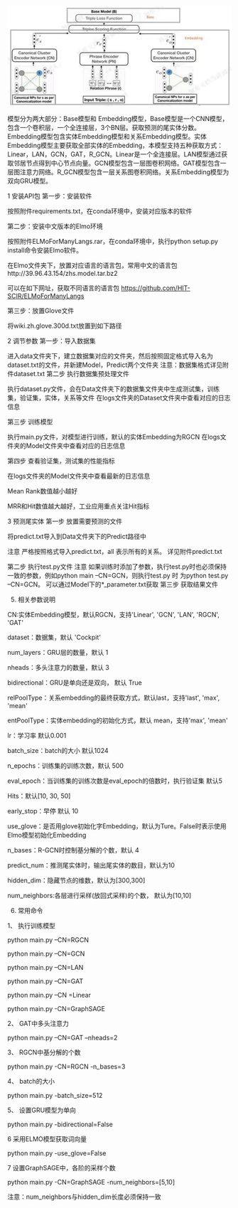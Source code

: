 ![](https://github.com/moguizhizi/tail_entity_predict_CaRe/blob/main/CaRe_Model.jpg)

模型分为两大部分：Base模型和 Embedding模型，Base模型是一个CNN模型，包含一个卷积层，一个全连接层，3个BN层。获取预测的尾实体分数。Embedding模型包含实体Embedding模型和关系Embedding模型。实体Embedding模型主要获取全部实体的Embedding，本模型支持五种获取方式：Linear，LAN，GCN，GAT，R_GCN。Linear是一个全连接层。LAN模型通过获取邻居节点得到中心节点向量。GCN模型包含一层图卷积网络。GAT模型包含一层图注意力网络。R_GCN模型包含一层关系图卷积网络。关系Embedding模型为双向GRU模型。

1	安装API包
第一步：安装软件

按照附件requirements.txt，在conda环境中，安装对应版本的软件


第二步：安装中文版本的Elmo环境

按照附件ELMoForManyLangs.rar，在conda环境中，执行python setup.py install命令安装Elmo软件。

在Elmo文件夹下，放置对应语言的语言包，常用中文的语言包http://39.96.43.154/zhs.model.tar.bz2

可以在如下网址，获取不同语言的语言包
https://github.com/HIT-SCIR/ELMoForManyLangs

第三步：放置Glove文件

将wiki.zh.glove.300d.txt放置到如下路径

2	调节参数
第一步：导入数据集

进入data文件夹下，建立数据集对应的文件夹，然后按照固定格式导入名为dataset.txt的文件，并新建Model，Predict两个文件夹
注意：数据集格式详见附件dataset.txt
第二步 执行数据集预处理文件

执行dataset.py文件，会在Data文件夹下的数据集文件夹中生成测试集，训练集，验证集，实体，关系等文件
在logs文件夹的Dataset文件夹中查看对应的日志信息

第三步 训练模型

执行main.py文件，对模型进行训练，默认的实体Embedding为RGCN
在logs文件夹的Model文件夹中查看对应的日志信息

第四步 查看验证集，测试集的性能指标

在logs文件夹的Model文件夹中查看最新的日志信息

Mean Rank数值越小越好

MRR和Hit数值越大越好，工业应用重点关注Hit指标

3	预测尾实体
第一步 放置需要预测的文件

将predict.txt导入到Data文件夹下的Predict路径中

注意 严格按照格式导入predict.txt，all 表示所有的关系。 详见附件predict.txt

第二步 执行test.py文件
注意 如果训练时添加了参数，执行test.py时也必须保持一致的参数，例如python main –CN=GCN，则执行test.py 时 为python test.py –CN=GCN。 可以通过Model下的*_parameter.txt获取
第三步 获取结果文件

5.	相关参数说明

CN:实体Embedding模型，默认RGCN，支持'Linear', 'GCN', 'LAN', 'RGCN', 'GAT'

dataset：数据集，默认 'Cockpit'

num_layers：GRU层的数量，默认 1

nheads：多头注意力的数量，默认 3

bidirectional：GRU是单向还是双向， 默认 True

relPoolType：关系embedding的最终获取方式，默认last，支持'last', 'max', 'mean'

entPoolType：实体embedding的初始化方式，默认 mean，支持'max', 'mean'

lr：学习率 默认0.001

batch_size：batch的大小 默认1024

n_epochs：训练集的训练次数，默认 500

eval_epoch：当训练集的训练次数是eval_epoch的倍数时，执行验证集 默认5

Hits：默认[10, 30, 50]

early_stop：早停 默认 10

use_glove：是否用glove初始化字Embedding，默认为Ture。False时表示使用Elmo模型初始化Embedding

n_bases：R-GCN时控制基分解的个数，默认 4

predict_num：推测尾实体时，输出尾实体的数目，默认为10

hidden_dim：隐藏节点的维数，默认为[300,300]

num_neighbors:各层进行采样(放回式采样)的个数， 默认为[10,10]

6.	常用命令

1、	执行训练模型

python main.py –CN=RGCN

python main.py –CN=GCN

python main.py –CN=LAN

python main.py –CN=GAT

python main.py –CN =Linear

python main.py -CN=GraphSAGE

2、	GAT中多头注意力

python main.py –CN=GAT –nheads=2

3、	RGCN中基分解的个数

python main.py -CN=RGCN -n_bases=3
   
4、	batch的大小

   python main.py -batch_size=512

5、	设置GRU模型为单向

   python main.py -bidirectional=False

6 采用ELMO模型获取词向量

  python main.py -use_glove=False
  
7 设置GraphSAGE中，各阶的采样个数

  python main.py -CN=GraphSAGE -num_neighbors=[5,10]
  
  注意：num_neighbors与hidden_dim长度必须保持一致


